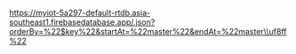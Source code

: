 https://myiot-5a297-default-rtdb.asia-southeast1.firebasedatabase.app/.json?orderBy=%22$key%22&startAt=%22master%22&endAt=%22master\\uf8ff%22

